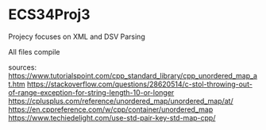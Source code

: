 # ECS34Proj3
Projecy focuses on XML and DSV Parsing




All files compile

sources:
https://www.tutorialspoint.com/cpp_standard_library/cpp_unordered_map_at.htm
https://stackoverflow.com/questions/28620514/c-stol-throwing-out-of-range-exception-for-string-length-10-or-longer
https://cplusplus.com/reference/unordered_map/unordered_map/at/
https://en.cppreference.com/w/cpp/container/unordered_map
https://www.techiedelight.com/use-std-pair-key-std-map-cpp/
